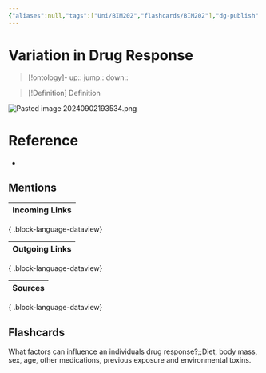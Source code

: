 ```yaml
---
{"aliases":null,"tags":["Uni/BIM202","flashcards/BIM202"],"dg-publish":true,"permalink":"/cards/variation-in-drug-response/","dgPassFrontmatter":true}
---
```


# Variation in Drug Response

> [!ontology]-
> up:: 
> jump:: 
> down:: 

> [!Definition] Definition

![Pasted image 20240902193534.png](/img/user/Extras/Images/Pasted%20image%2020240902193534.png)

# Reference

- 

## Mentions

| Incoming Links |
| -------------- |

{ .block-language-dataview}

| Outgoing Links |
| -------------- |

{ .block-language-dataview}

| Sources |
| ------- |

{ .block-language-dataview}

## Flashcards

What factors can influence an individuals drug response?;;Diet, body mass, sex, age, other medications, previous exposure and environmental toxins.
<!--SR:!2024-10-25,16,250-->